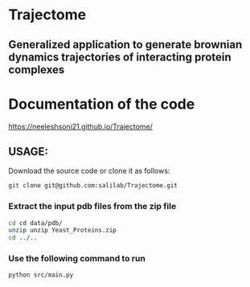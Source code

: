 # Trajectome

## Generalized application to generate brownian dynamics trajectories of interacting protein complexes

# Documentation of the code
https://neeleshsoni21.github.io/Trajectome/

## USAGE:

Download the source code or clone it as follows:
```bash
git clone git@github.com:salilab/Trajectome.git
```

### Extract the input pdb files from the zip file
```bash
cd cd data/pdb/
unzip unzip Yeast_Proteins.zip 
cd ../..
```

### Use the following command to run
```bash
python src/main.py
```

